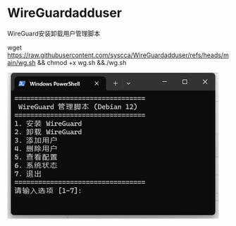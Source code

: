 # WireGuardadduser
WireGuard安装卸载用户管理脚本

wget https://raw.githubusercontent.com/syscca/WireGuardadduser/refs/heads/main/wg.sh && chmod +x wg.sh &&./wg.sh

![GitHub图像](/微信图片_20250220201728.png)
